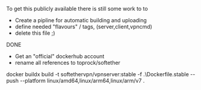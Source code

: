 To get this publicly available there is still some work to to 


* Create a pipline for automatic building and uploading 
* define needed "flavours" / tags, (server,client,vpncmd)
* delete this file ;) 


DONE
* Get an "official" dockerhub account
* rename all references to toprock/softether


docker buildx build -t softethervpn/vpnserver:stable -f .\Dockerfile.stable --push --platform linux/amd64,linux/arm64,linux/arm/v7 .